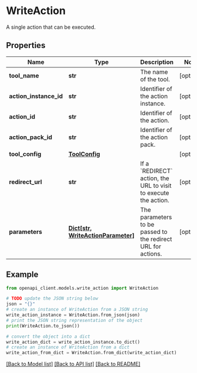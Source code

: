 # WriteAction

A single action that can be executed.

## Properties

Name | Type | Description | Notes
------------ | ------------- | ------------- | -------------
**tool_name** | **str** | The name of the tool. | [optional] 
**action_instance_id** | **str** | Identifier of the action instance. | [optional] 
**action_id** | **str** | Identifier of the action. | [optional] 
**action_pack_id** | **str** | Identifier of the action pack. | [optional] 
**tool_config** | [**ToolConfig**](ToolConfig.md) |  | [optional] 
**redirect_url** | **str** | If a &#x60;REDIRECT&#x60; action, the URL to visit to execute the action. | [optional] 
**parameters** | [**Dict[str, WriteActionParameter]**](WriteActionParameter.md) | The parameters to be passed to the redirect URL for actions. | [optional] 

## Example

```python
from openapi_client.models.write_action import WriteAction

# TODO update the JSON string below
json = "{}"
# create an instance of WriteAction from a JSON string
write_action_instance = WriteAction.from_json(json)
# print the JSON string representation of the object
print(WriteAction.to_json())

# convert the object into a dict
write_action_dict = write_action_instance.to_dict()
# create an instance of WriteAction from a dict
write_action_from_dict = WriteAction.from_dict(write_action_dict)
```
[[Back to Model list]](../README.md#documentation-for-models) [[Back to API list]](../README.md#documentation-for-api-endpoints) [[Back to README]](../README.md)


